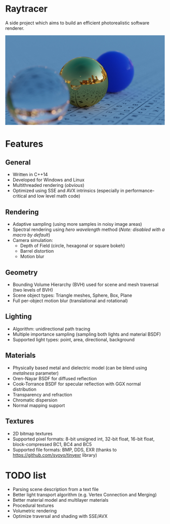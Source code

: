 # Raytracer
A side project which aims to build an efficient photorealistic software renderer.

![Sample Render](https://raw.githubusercontent.com/Witek902/Raytracer/master/Gallery/1.jpg "Sample Render")

Features
========

General
---------

* Written in C++14
* Developed for Windows and Linux
* Multithreaded rendering (_obvious_)
* Optimized using SSE and AVX intrinsics (especially in performance-critical and low level math code)

Rendering
---------

* Adaptive sampling (using more samples in noisy image areas)
* Spectral rendering using _hero wavelength_ method (_Note: disabled with a macro by default_)
* Camera simulation:
  * Depth of Field (circle, hexagonal or square bokeh)
  * Barrel distortion
  * Motion blur
  
Geometry
--------

* Bounding Volume Hierarchy (BVH) used for scene and mesh traversal (two levels of BVH)
* Scene object types: Triangle meshes, Sphere, Box, Plane
* Full per-object motion blur (translational and rotational)

Lighting
--------
* Algorithm: unidirectional path tracing
* Multiple importance sampling (sampling both lights and material BSDF)
* Supported light types: point, area, directional, background

Materials
---------

* Physically based metal and dielectric model (can be blend using _metalness_ parameter)
* Oren-Nayar BSDF for diffused reflection
* Cook-Torrance BSDF for specular reflection with GGX normal distribution
* Transparency and refraction
* Chromatic dispersion 
* Normal mapping support

Textures
--------

* 2D bitmap textures
* Supported pixel formats: 8-bit unsigned int, 32-bit float, 16-bit float, block-compressed BC1, BC4 and BC5
* Supported file formats: BMP, DDS, EXR (thanks to https://github.com/syoyo/tinyexr library)


TODO list
=========

* Parsing scene description from a text file
* Better light transport algorithm (e.g. Vertex Connection and Merging)
* Better material model and multilayer materials
* Procedural textures
* Volumetric rendering
* Optimize traversal and shading with SSE/AVX
